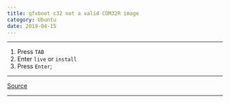 ```yaml
---
title: gfxboot c32 not a valid COM32R image
category: Ubuntu
date: 2019-04-15
---
```


-----

1. Press `TAB`
2. Enter  `live` or `install`
3. Press `Enter`;

-----

[Source](http://askubuntu.com/questions/486602/ubuntu-14-04-lts-live-usb-boot-error-gfxboot-c32not-a-valid-com32r-image)

-----